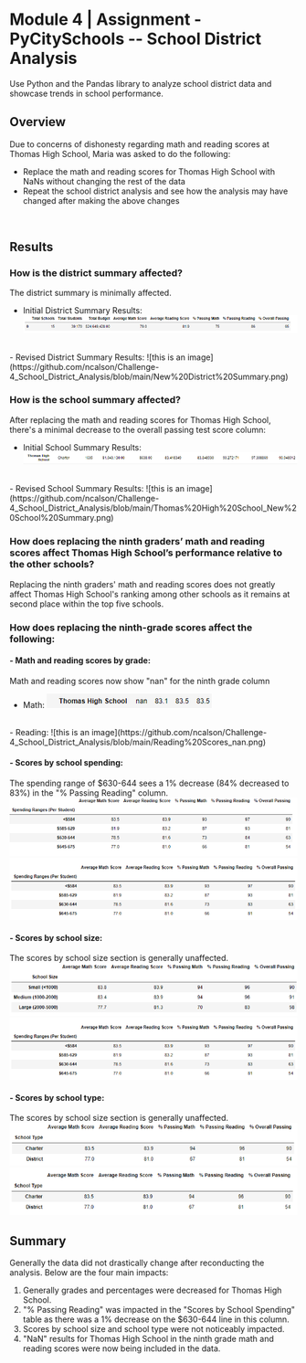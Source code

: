 # Module 4 | Assignment - PyCitySchools -- School District Analysis

Use Python and the Pandas library to analyze school district data and showcase trends in school performance.

## Overview
Due to concerns of dishonesty regarding math and reading scores at Thomas High School, Maria was asked to do the following:
- Replace the math and reading scores for Thomas High School with NaNs without changing the rest of the data
- Repeat the school district analysis and see how the analysis may have changed after making the above changes
<br>

## Results
### How is the district summary affected?
The district summary is minimally affected.
- Initial District Summary Results: 
![this is an image](https://github.com/ncalson/Challenge-4_School_District_Analysis/blob/main/Old%20District%20Summary.png)
<br>
- Revised District Summary Results: 
![this is an image](https://github.com/ncalson/Challenge-4_School_District_Analysis/blob/main/New%20District%20Summary.png)
<br>

### How is the school summary affected?
After replacing the math and reading scores for Thomas High School, there's a minimal decrease to the overall passing test score column:
- Initial School Summary Results:
![this is an image](https://github.com/ncalson/Challenge-4_School_District_Analysis/blob/main/Thomas%20High%20School_Old%20School%20Summary.png)
<br>
- Revised School Summary Results: 
![this is an image](https://github.com/ncalson/Challenge-4_School_District_Analysis/blob/main/Thomas%20High%20School_New%20School%20Summary.png)
<br>

### How does replacing the ninth graders’ math and reading scores affect Thomas High School’s performance relative to the other schools?
Replacing the ninth graders' math and reading scores does not greatly affect Thomas High School's ranking among other schools as it remains at second place within the top five schools.
<br>

### How does replacing the ninth-grade scores affect the following:
#### - Math and reading scores by grade: 
Math and reading scores now show "nan" for the ninth grade column
- Math:
![this is an image](https://github.com/ncalson/Challenge-4_School_District_Analysis/blob/main/Math%20Scores_nan.png)
<br>
- Reading: 
![this is an image](https://github.com/ncalson/Challenge-4_School_District_Analysis/blob/main/Reading%20Scores_nan.png)
<br>

#### - Scores by school spending: 
 The spending range of $630-644 sees a 1% decrease (84% decreased to 83%) in the "% Passing Reading" column.
![this is an image](https://github.com/ncalson/Challenge-4_School_District_Analysis/blob/main/Scores%20by%20School%20Spending_orig.png)
<br>
![this is an image](https://github.com/ncalson/Challenge-4_School_District_Analysis/blob/main/Scores%20by%20School%20Spending.png)
<br>

#### - Scores by school size: 
The scores by school size section is generally unaffected.
![this is an image](https://github.com/ncalson/Challenge-4_School_District_Analysis/blob/main/Scores%20by%20School%20Size_orig.png)
<br>
![this is an image](https://github.com/ncalson/Challenge-4_School_District_Analysis/blob/main/Scores%20by%20School%20Spending.png)
<br>

#### - Scores by school type: 
The scores by school size section is generally unaffected.
![this is an image](https://github.com/ncalson/Challenge-4_School_District_Analysis/blob/main/Scores%20by%20School%20Type_orig.png)
<br>
![this is an image](https://github.com/ncalson/Challenge-4_School_District_Analysis/blob/main/Scores%20by%20School%20Type.png)
<br>

## Summary
Generally the data did not drastically change after reconducting the analysis. Below are the four main impacts:
1. Generally grades and percentages were decreased for Thomas High School.
2. "% Passing Reading" was impacted in the "Scores by School Spending" table as there was a 1% decrease on the $630-644 line in this column.
3. Scores by school size and school type were not noticeably impacted.
4. "NaN" results for Thomas High School in the ninth grade math and reading scores were now being included in the data.
